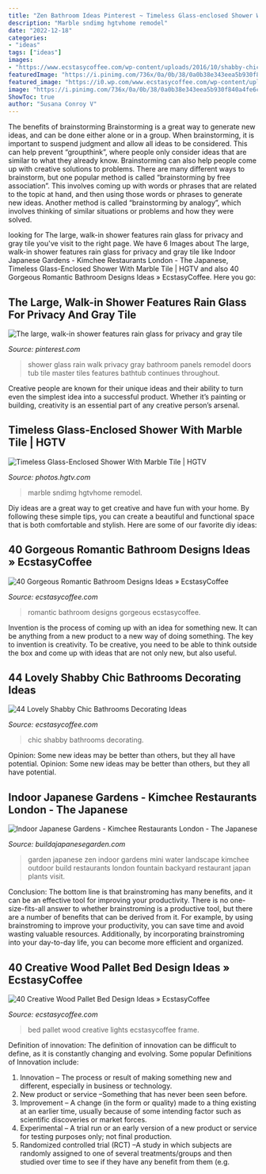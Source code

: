 ```yaml
---
title: "Zen Bathroom Ideas Pinterest ~ Timeless Glass-enclosed Shower With Marble Tile"
description: "Marble sndimg hgtvhome remodel"
date: "2022-12-18"
categories:
- "ideas"
tags: ["ideas"]
images:
- "https://www.ecstasycoffee.com/wp-content/uploads/2016/10/shabby-chic-bathrooms-18.jpg"
featuredImage: "https://i.pinimg.com/736x/0a/0b/38/0a0b38e343eea5b930f840a4fe6cbcf8--large-shower-gray-tiles.jpg"
featured_image: "https://i0.wp.com/www.ecstasycoffee.com/wp-content/uploads/2016/10/Rustic-Pallet-Bed-Frame-with-Lights.jpg?resize=720%2C960"
image: "https://i.pinimg.com/736x/0a/0b/38/0a0b38e343eea5b930f840a4fe6cbcf8--large-shower-gray-tiles.jpg"
ShowToc: true
author: "Susana Conroy V"
---
```



The benefits of brainstorming
Brainstorming is a great way to generate new ideas, and can be done either alone or in a group. When brainstorming, it is important to suspend judgment and allow all ideas to be considered. This can help prevent “groupthink”, where people only consider ideas that are similar to what they already know. Brainstorming can also help people come up with creative solutions to problems.
There are many different ways to brainstorm, but one popular method is called “brainstorming by free association”. This involves coming up with words or phrases that are related to the topic at hand, and then using those words or phrases to generate new ideas. Another method is called “brainstorming by analogy”, which involves thinking of similar situations or problems and how they were solved.

	

		
looking for The large, walk-in shower features rain glass for privacy and gray tile you've visit to the right page. We have 6 Images about The large, walk-in shower features rain glass for privacy and gray tile like Indoor Japanese Gardens - Kimchee Restaurants London - The Japanese, Timeless Glass-Enclosed Shower With Marble Tile | HGTV and also 40 Gorgeous Romantic Bathroom Designs Ideas » EcstasyCoffee. Here you go:
		
    
## The Large, Walk-in Shower Features Rain Glass For Privacy And Gray Tile

<img loading=lazy src="https://i.pinimg.com/736x/0a/0b/38/0a0b38e343eea5b930f840a4fe6cbcf8--large-shower-gray-tiles.jpg" onerror="this.onerror=null;this.src='https://tse2.mm.bing.net/th?id=OIP.v-cMjZUYSW-j1_JsP7R-WwHaLH&amp;pid=15.1';" alt="The large, walk-in shower features rain glass for privacy and gray tile">

_Source: pinterest.com_

>shower glass rain walk privacy gray bathroom panels remodel doors tub tile master tiles features bathtub continues throughout. 

	

Creative people are known for their unique ideas and their ability to turn even the simplest idea into a successful product. Whether it’s painting or building, creativity is an essential part of any creative person’s arsenal.

    
## Timeless Glass-Enclosed Shower With Marble Tile | HGTV

<img loading=lazy src="https://hgtvhome.sndimg.com/content/dam/images/hgtv/fullset/2014/11/6/2/Kerrie-Kelly_Natural-Reclaimed-Essentials-bathroom-shower.jpg.rend.hgtvcom.616.924.suffix/1415312402238.jpeg" onerror="this.onerror=null;this.src='https://tse3.mm.bing.net/th?id=OIP.YEuUKHuijYeiYaDbdvPPsQHaLH&amp;pid=15.1';" alt="Timeless Glass-Enclosed Shower With Marble Tile | HGTV">

_Source: photos.hgtv.com_

>marble sndimg hgtvhome remodel. 

	

Diy ideas are a great way to get creative and have fun with your home. By following these simple tips, you can create a beautiful and functional space that is both comfortable and stylish. Here are some of our favorite diy ideas: 

    
## 40 Gorgeous Romantic Bathroom Designs Ideas » EcstasyCoffee

<img loading=lazy src="https://i1.wp.com/www.ecstasycoffee.com/wp-content/uploads/2016/10/romantic-bathroom.jpg?resize=599%2C976" onerror="this.onerror=null;this.src='https://tse1.mm.bing.net/th?id=OIP.kVDXDIg4c0mouuRsXv4wCgHaME&amp;pid=15.1';" alt="40 Gorgeous Romantic Bathroom Designs Ideas » EcstasyCoffee">

_Source: ecstasycoffee.com_

>romantic bathroom designs gorgeous ecstasycoffee. 

	

Invention is the process of coming up with an idea for something new. It can be anything from a new product to a new way of doing something. The key to invention is creativity. To be creative, you need to be able to think outside the box and come up with ideas that are not only new, but also useful.

    
## 44 Lovely Shabby Chic Bathrooms Decorating Ideas

<img loading=lazy src="https://www.ecstasycoffee.com/wp-content/uploads/2016/10/shabby-chic-bathrooms-18.jpg" onerror="this.onerror=null;this.src='https://tse4.mm.bing.net/th?id=OIP.Hz6L1dZ6rhxsvf-qQeHJ9AHaKh&amp;pid=15.1';" alt="44 Lovely Shabby Chic Bathrooms Decorating Ideas">

_Source: ecstasycoffee.com_

>chic shabby bathrooms decorating. 

	

Opinion: Some new ideas may be better than others, but they all have potential.
Opinion: Some new ideas may be better than others, but they all have potential.

    
## Indoor Japanese Gardens - Kimchee Restaurants London - The Japanese

<img loading=lazy src="https://www.buildajapanesegarden.com/wp-content/uploads/2016/02/DSC00002.jpg" onerror="this.onerror=null;this.src='https://tse2.mm.bing.net/th?id=OIP.SJcLYJrXmowTfip1tyEDAAHaFj&amp;pid=15.1';" alt="Indoor Japanese Gardens - Kimchee Restaurants London - The Japanese">

_Source: buildajapanesegarden.com_

>garden japanese zen indoor gardens mini water landscape kimchee outdoor build restaurants london fountain backyard restaurant japan plants visit. 

	

Conclusion: The bottom line is that brainstroming has many benefits, and it can be an effective tool for improving your productivity.
There is no one-size-fits-all answer to whether brainstroming is a productive tool, but there are a number of benefits that can be derived from it. For example, by using brainstroming to improve your productivity, you can save time and avoid wasting valuable resources. Additionally, by incorporating brainstroming into your day-to-day life, you can become more efficient and organized.

    
## 40 Creative Wood Pallet Bed Design Ideas » EcstasyCoffee

<img loading=lazy src="https://i0.wp.com/www.ecstasycoffee.com/wp-content/uploads/2016/10/Rustic-Pallet-Bed-Frame-with-Lights.jpg?resize=720%2C960" onerror="this.onerror=null;this.src='https://tse3.mm.bing.net/th?id=OIP.OQ6QtbR80bJzUKSsFY9aMAHaJ4&amp;pid=15.1';" alt="40 Creative Wood Pallet Bed Design Ideas » EcstasyCoffee">

_Source: ecstasycoffee.com_

>bed pallet wood creative lights ecstasycoffee frame. 

	

Definition of innovation:
The definition of innovation can be difficult to define, as it is constantly changing and evolving. Some popular Definitions of Innovation include:
1. Innovation – The process or result of making something new and different, especially in business or technology.
2. New product or service –Something that has never been seen before.
3. Improvement – A change (in the form or quality) made to a thing existing at an earlier time, usually because of some intending factor such as scientific discoveries or market forces.
4. Experimental – A trial run or an early version of a new product or service for testing purposes only; not final production. 
5. Randomized controlled trial (RCT) –A study in which subjects are randomly assigned to one of several treatments/groups and then studied over time to see if they have any benefit from them (e.g.

